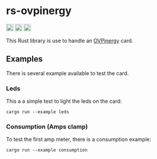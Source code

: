 # rs-ovpinergy

[<img alt="github" src="https://img.shields.io/badge/github-reneca/rs--ovpinergy-8da0cb?style=for-the-badge&labelColor=555555&logo=github" height="20">](https://github.com/reneca/rs-ovpinergy)
[<img alt="crates.io" src="https://img.shields.io/crates/v/rs--ovpinergy.svg?style=for-the-badge&color=fc8d62&logo=rust" height="20">](https://crates.io/crates/rs-ovpinergy)
[<img alt="docs.rs" src="https://img.shields.io/badge/docs.rs-ovpinergy-66c2a5?style=for-the-badge&labelColor=555555&logo=docs.rs" height="20">](https://docs.rs/rs-ovpinergy)

This Rust library is use to handle an [OVPinergy](https://www.overware.fr/ovpinergy/) card.

## Examples

There is several example available to test the card.

### Leds

This a a simple test to light the leds on the card:

```
cargo run --example leds
```

### Consumption (Amps clamp)

To test the first amp meter, there is a consumption example:

```
cargo run --example consumption
```
